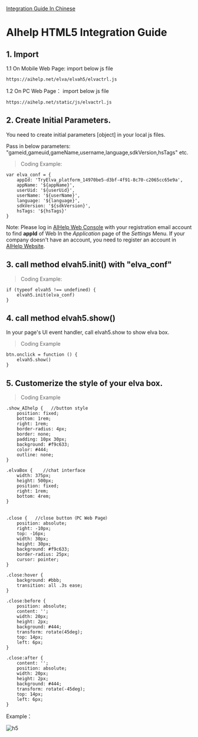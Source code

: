 [Integration Guide In Chinese](https://github.com/AI-HELP/H5-access-stable/blob/master/README_CN.md)

# AIhelp HTML5 Integration Guide
## 1. Import

1.1 On Mobile Web Page: import below js file

	https://aihelp.net/elva/elvah5/elvactrl.js
	
1.2 On PC Web Page： import below js file

	https://aihelp.net/static/js/elvactrl.js
	
## 2. Create Initial Parameters.

You need to create initial parameters [object] in your local js files. 

Pass in below parameters: 
"gameid,gameuid,gameName,username,language,sdkVersion,hsTags" etc. 

>Coding Example:

	var elva_conf = {
		appId: 'TryElva_platform_14970be5-d3bf-4f91-8c70-c2065cc65e9a',
		appName: '${appName}',
		userUid: '${userUid}',
		userName: '${userName}',
		language: '${language}',
		sdkVersion: '${sdkVersion}',
		hsTags: '${hsTags}'
	}  
    

Note: Please log in [AIHelp Web Console](https://console.aihelp.net/elva) with your registration email account to find __appId__ of Web In the _Application_ page of the _Settings_ Menu. 
If your company doesn't have an account, you need to register an account in [AIHelp Website](http://aihelp.net/index.html). 

## 3.	call method elvah5.init() with "elva_conf"

>Coding Example:

	if (typeof elvah5 !== undefined) { 
		elvah5.init(elva_conf)     
	} 
  
## 4. call method elvah5.show() 

In your page's UI event handler, call elvah5.show to show elva box.

> Coding Example

	btn.onclick = function () { 
		elvah5.show()  
	}

## 5. Customerize the style of your elva box.  
> Coding Example

	.show_AIhelp {   //button style 
		position: fixed;
		bottom: 1rem;
		right: 1rem;
		border-radius: 4px;
		border: none;
		padding: 10px 30px;
		background: #f9c633;
		color: #444;
		outline: none;
	}

	.elvaBox {    //chat interface 
		width: 375px;
		height: 500px;
		position: fixed;
		right: 1rem;
		bottom: 4rem;
	}


	.close {   //close button（PC Web Page）
		position: absolute;
		right: -10px;
		top: -16px;
		width: 30px;
		height: 30px;
		background: #f9c633;
		border-radius: 25px;
		cursor: pointer;
	}
	
	.close:hover { 
		background: #bbb;
		transition: all .3s ease;
	}

	.close:before {
		position: absolute;
		content: '';
		width: 20px;
		height: 2px;
		background: #444;
		transform: rotate(45deg);
		top: 14px;
		left: 6px;
	}

	.close:after {
		content: '';
		position: absolute;
		width: 20px;
		height: 2px;
		background: #444;
		transform: rotate(-45deg);
		top: 14px;
		left: 6px;
	}

Example：

![h5](https://github.com/AI-HELP/Docs-Screenshots/blob/master/h5.png "h5")
